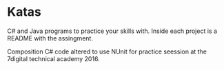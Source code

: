 Katas
=====
C# and Java programs to practice your skills with. Inside each project is a README with the assingment.

Composition C# code altered to use NUnit for practice seession at the 7digital technical academy 2016.

